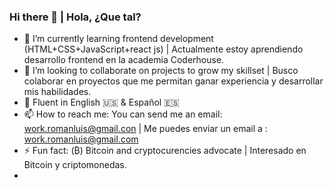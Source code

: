 ### Hi there 👋 | Hola, ¿Que tal? 

- 🌱 I’m currently learning frontend development (HTML+CSS+JavaScript+react js) | Actualmente estoy aprendiendo desarrollo frontend en la academia Coderhouse. 
- 👯 I’m looking to collaborate on projects to grow my skillset | Busco colaborar en proyectos que me permitan ganar experiencia y desarrollar mis habilidades. 
- 💬 Fluent in English :us: & Español  :es:
- 📫 How to reach me: You can send me an email: work.romanluis@gmail.con | Me puedes enviar un email a : work.romanluis@gmail.com 
- ⚡ Fun fact: (₿) Bitcoin and cryptocurencies advocate | Interesado en Bitcoin y criptomonedas. 
-  


